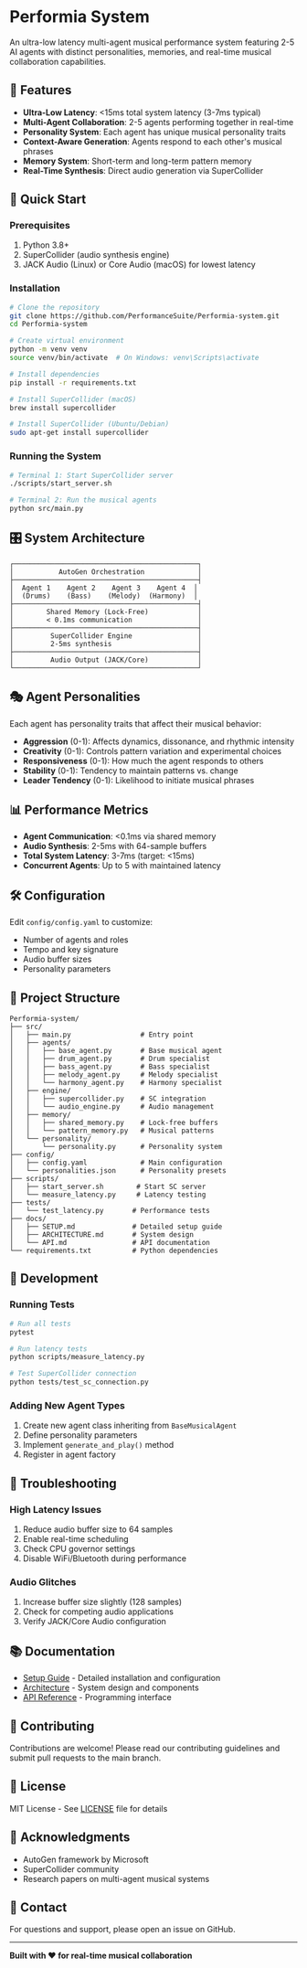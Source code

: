 # Performia System

An ultra-low latency multi-agent musical performance system featuring 2-5 AI agents with distinct personalities, memories, and real-time musical collaboration capabilities.

## 🎵 Features

- **Ultra-Low Latency**: <15ms total system latency (3-7ms typical)
- **Multi-Agent Collaboration**: 2-5 agents performing together in real-time
- **Personality System**: Each agent has unique musical personality traits
- **Context-Aware Generation**: Agents respond to each other's musical phrases
- **Memory System**: Short-term and long-term pattern memory
- **Real-Time Synthesis**: Direct audio generation via SuperCollider

## 🚀 Quick Start

### Prerequisites

1. Python 3.8+
2. SuperCollider (audio synthesis engine)
3. JACK Audio (Linux) or Core Audio (macOS) for lowest latency

### Installation

```bash
# Clone the repository
git clone https://github.com/PerformanceSuite/Performia-system.git
cd Performia-system

# Create virtual environment
python -m venv venv
source venv/bin/activate  # On Windows: venv\Scripts\activate

# Install dependencies
pip install -r requirements.txt

# Install SuperCollider (macOS)
brew install supercollider

# Install SuperCollider (Ubuntu/Debian)
sudo apt-get install supercollider
```

### Running the System

```bash
# Terminal 1: Start SuperCollider server
./scripts/start_server.sh

# Terminal 2: Run the musical agents
python src/main.py
```

## 🎛️ System Architecture

```
┌─────────────────────────────────────────────┐
│           AutoGen Orchestration             │
├─────────────────────────────────────────────┤
│  Agent 1    Agent 2    Agent 3    Agent 4  │
│  (Drums)    (Bass)    (Melody)  (Harmony)  │
├─────────────────────────────────────────────┤
│        Shared Memory (Lock-Free)            │
│        < 0.1ms communication                │
├─────────────────────────────────────────────┤
│         SuperCollider Engine                │
│         2-5ms synthesis                     │
├─────────────────────────────────────────────┤
│         Audio Output (JACK/Core)            │
└─────────────────────────────────────────────┘
```

## 🎭 Agent Personalities

Each agent has personality traits that affect their musical behavior:

- **Aggression** (0-1): Affects dynamics, dissonance, and rhythmic intensity
- **Creativity** (0-1): Controls pattern variation and experimental choices
- **Responsiveness** (0-1): How much the agent responds to others
- **Stability** (0-1): Tendency to maintain patterns vs. change
- **Leader Tendency** (0-1): Likelihood to initiate musical phrases

## 📊 Performance Metrics

- **Agent Communication**: <0.1ms via shared memory
- **Audio Synthesis**: 2-5ms with 64-sample buffers  
- **Total System Latency**: 3-7ms (target: <15ms)
- **Concurrent Agents**: Up to 5 with maintained latency

## 🛠️ Configuration

Edit `config/config.yaml` to customize:
- Number of agents and roles
- Tempo and key signature
- Audio buffer sizes
- Personality parameters

## 📁 Project Structure

```
Performia-system/
├── src/
│   ├── main.py                 # Entry point
│   ├── agents/
│   │   ├── base_agent.py       # Base musical agent
│   │   ├── drum_agent.py       # Drum specialist
│   │   ├── bass_agent.py       # Bass specialist
│   │   ├── melody_agent.py     # Melody specialist
│   │   └── harmony_agent.py    # Harmony specialist
│   ├── engine/
│   │   ├── supercollider.py    # SC integration
│   │   └── audio_engine.py     # Audio management
│   ├── memory/
│   │   ├── shared_memory.py    # Lock-free buffers
│   │   └── pattern_memory.py   # Musical patterns
│   └── personality/
│       └── personality.py      # Personality system
├── config/
│   ├── config.yaml             # Main configuration
│   └── personalities.json      # Personality presets
├── scripts/
│   ├── start_server.sh        # Start SC server
│   └── measure_latency.py     # Latency testing
├── tests/
│   └── test_latency.py       # Performance tests
├── docs/
│   ├── SETUP.md              # Detailed setup guide
│   ├── ARCHITECTURE.md       # System design
│   └── API.md                # API documentation
└── requirements.txt          # Python dependencies
```

## 🔧 Development

### Running Tests

```bash
# Run all tests
pytest

# Run latency tests
python scripts/measure_latency.py

# Test SuperCollider connection
python tests/test_sc_connection.py
```

### Adding New Agent Types

1. Create new agent class inheriting from `BaseMusicalAgent`
2. Define personality parameters
3. Implement `generate_and_play()` method
4. Register in agent factory

## 🐛 Troubleshooting

### High Latency Issues

1. Reduce audio buffer size to 64 samples
2. Enable real-time scheduling
3. Check CPU governor settings
4. Disable WiFi/Bluetooth during performance

### Audio Glitches

1. Increase buffer size slightly (128 samples)
2. Check for competing audio applications
3. Verify JACK/Core Audio configuration

## 📚 Documentation

- [Setup Guide](docs/SETUP.md) - Detailed installation and configuration
- [Architecture](docs/ARCHITECTURE.md) - System design and components
- [API Reference](docs/API.md) - Programming interface

## 🤝 Contributing

Contributions are welcome! Please read our contributing guidelines and submit pull requests to the main branch.

## 📄 License

MIT License - See [LICENSE](LICENSE) file for details

## 🙏 Acknowledgments

- AutoGen framework by Microsoft
- SuperCollider community
- Research papers on multi-agent musical systems

## 📧 Contact

For questions and support, please open an issue on GitHub.

---

**Built with ❤️ for real-time musical collaboration**
